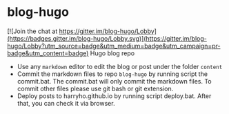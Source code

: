 # blog-hugo

[![Join the chat at https://gitter.im/blog-hugo/Lobby](https://badges.gitter.im/blog-hugo/Lobby.svg)](https://gitter.im/blog-hugo/Lobby?utm_source=badge&utm_medium=badge&utm_campaign=pr-badge&utm_content=badge)
Hugo blog repo

* Use any `markdown` editor to edit the blog or post under the folder `content`
* Commit the markdown files to repo `blog-hugo` by running script the commit.bat. The commit.bat will only commit the markdown files. To commit other files please use git bash or git extension. 
* Deploy posts to harryho.github.io by running script deploy.bat. After that, you can check it via browser.